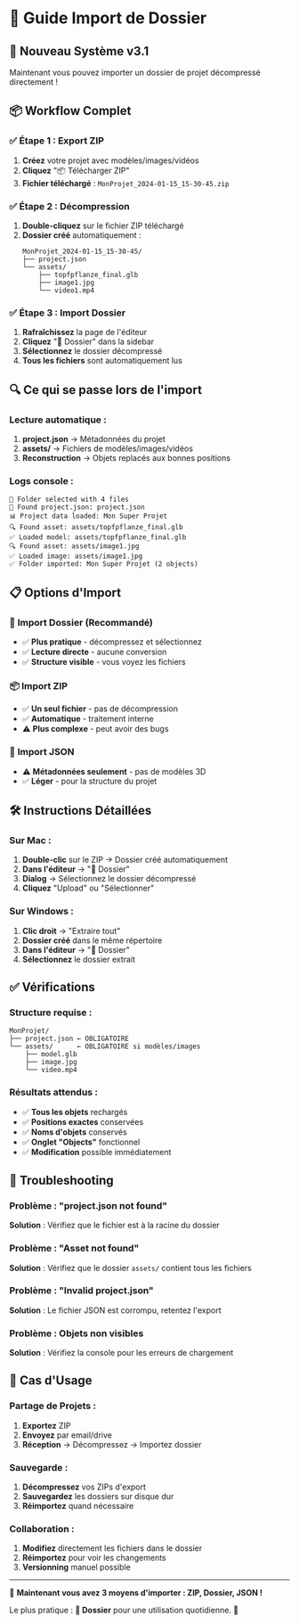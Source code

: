 # 📁 Guide Import de Dossier

## 🎯 **Nouveau Système v3.1**

Maintenant vous pouvez importer un dossier de projet décompressé directement !

## 📦 **Workflow Complet**

### ✅ **Étape 1 : Export ZIP**
1. **Créez** votre projet avec modèles/images/vidéos
2. **Cliquez** "📦 Télécharger ZIP"
3. **Fichier téléchargé** : `MonProjet_2024-01-15_15-30-45.zip`

### ✅ **Étape 2 : Décompression**
1. **Double-cliquez** sur le fichier ZIP téléchargé
2. **Dossier créé** automatiquement :
   ```
   MonProjet_2024-01-15_15-30-45/
   ├── project.json
   └── assets/
       ├── topfpflanze_final.glb
       ├── image1.jpg
       └── video1.mp4
   ```

### ✅ **Étape 3 : Import Dossier**
1. **Rafraîchissez** la page de l'éditeur
2. **Cliquez** "📁 Dossier" dans la sidebar
3. **Sélectionnez** le dossier décompressé
4. **Tous les fichiers** sont automatiquement lus

## 🔍 **Ce qui se passe lors de l'import**

### **Lecture automatique** :
1. **project.json** → Métadonnées du projet
2. **assets/** → Fichiers de modèles/images/vidéos
3. **Reconstruction** → Objets replacés aux bonnes positions

### **Logs console** :
```
📁 Folder selected with 4 files
📄 Found project.json: project.json
📊 Project data loaded: Mon Super Projet
🔍 Found asset: assets/topfpflanze_final.glb
✅ Loaded model: assets/topfpflanze_final.glb
🔍 Found asset: assets/image1.jpg
✅ Loaded image: assets/image1.jpg
✅ Folder imported: Mon Super Projet (2 objects)
```

## 📋 **Options d'Import**

### 📁 **Import Dossier** (Recommandé)
- ✅ **Plus pratique** - décompressez et sélectionnez
- ✅ **Lecture directe** - aucune conversion
- ✅ **Structure visible** - vous voyez les fichiers

### 📦 **Import ZIP** 
- ✅ **Un seul fichier** - pas de décompression
- ✅ **Automatique** - traitement interne
- ⚠️ **Plus complexe** - peut avoir des bugs

### 📄 **Import JSON**
- ⚠️ **Métadonnées seulement** - pas de modèles 3D
- ✅ **Léger** - pour la structure du projet

## 🛠️ **Instructions Détaillées**

### **Sur Mac** :
1. **Double-clic** sur le ZIP → Dossier créé automatiquement
2. **Dans l'éditeur** → "📁 Dossier" 
3. **Dialog** → Sélectionnez le dossier décompressé
4. **Cliquez** "Upload" ou "Sélectionner"

### **Sur Windows** :
1. **Clic droit** → "Extraire tout" 
2. **Dossier créé** dans le même répertoire
3. **Dans l'éditeur** → "📁 Dossier"
4. **Sélectionnez** le dossier extrait

## ✅ **Vérifications**

### **Structure requise** :
```
MonProjet/
├── project.json ← OBLIGATOIRE
└── assets/      ← OBLIGATOIRE si modèles/images
    ├── model.glb
    ├── image.jpg
    └── video.mp4
```

### **Résultats attendus** :
- ✅ **Tous les objets** rechargés
- ✅ **Positions exactes** conservées
- ✅ **Noms d'objets** conservés
- ✅ **Onglet "Objects"** fonctionnel
- ✅ **Modification** possible immédiatement

## 🚨 **Troubleshooting**

### **Problème : "project.json not found"**
**Solution** : Vérifiez que le fichier est à la racine du dossier

### **Problème : "Asset not found"**
**Solution** : Vérifiez que le dossier `assets/` contient tous les fichiers

### **Problème : "Invalid project.json"**
**Solution** : Le fichier JSON est corrompu, retentez l'export

### **Problème : Objets non visibles**
**Solution** : Vérifiez la console pour les erreurs de chargement

## 🎯 **Cas d'Usage**

### **Partage de Projets** :
1. **Exportez** ZIP
2. **Envoyez** par email/drive
3. **Réception** → Décompressez → Importez dossier

### **Sauvegarde** :
1. **Décompressez** vos ZIPs d'export
2. **Sauvegardez** les dossiers sur disque dur
3. **Réimportez** quand nécessaire

### **Collaboration** :
1. **Modifiez** directement les fichiers dans le dossier
2. **Réimportez** pour voir les changements
3. **Versionning** manuel possible

---

🚀 **Maintenant vous avez 3 moyens d'importer : ZIP, Dossier, JSON !** 

Le plus pratique : **📁 Dossier** pour une utilisation quotidienne. 📂 